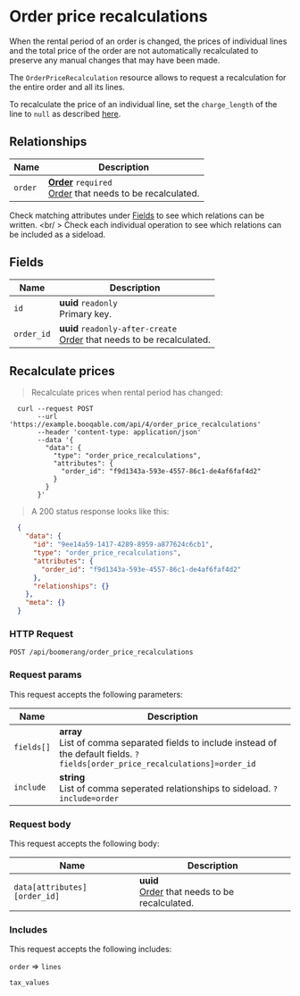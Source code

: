 # Order price recalculations

When the rental period of an order is changed, the prices of individual lines
and the total price of the order are not automatically recalculated to preserve
any manual changes that may have been made.

The `OrderPriceRecalculation` resource allows to request a recalculation for the
entire order and all its lines.

To recalculate the price of an individual line, set the `charge_length` of the
line to `null` as described [here](#lines-fields).

## Relationships
Name | Description
-- | --
`order` | **[Order](#orders)** `required`<br>[Order](#orders) that needs to be recalculated. 


Check matching attributes under [Fields](#order-price-recalculations-fields) to see which relations can be written.
<br/ >
Check each individual operation to see which relations can be included as a sideload.
## Fields

 Name | Description
-- | --
`id` | **uuid** `readonly`<br>Primary key.
`order_id` | **uuid** `readonly-after-create`<br>[Order](#orders) that needs to be recalculated. 


## Recalculate prices


> Recalculate prices when rental period has changed:

```shell
  curl --request POST
       --url 'https://example.booqable.com/api/4/order_price_recalculations'
       --header 'content-type: application/json'
       --data '{
         "data": {
           "type": "order_price_recalculations",
           "attributes": {
             "order_id": "f9d1343a-593e-4557-86c1-de4af6faf4d2"
           }
         }
       }'
```

> A 200 status response looks like this:

```json
  {
    "data": {
      "id": "9ee14a59-1417-4289-8959-a877624c6cb1",
      "type": "order_price_recalculations",
      "attributes": {
        "order_id": "f9d1343a-593e-4557-86c1-de4af6faf4d2"
      },
      "relationships": {}
    },
    "meta": {}
  }
```

### HTTP Request

`POST /api/boomerang/order_price_recalculations`

### Request params

This request accepts the following parameters:

Name | Description
-- | --
`fields[]` | **array** <br>List of comma separated fields to include instead of the default fields. `?fields[order_price_recalculations]=order_id`
`include` | **string** <br>List of comma seperated relationships to sideload. `?include=order`


### Request body

This request accepts the following body:

Name | Description
-- | --
`data[attributes][order_id]` | **uuid** <br>[Order](#orders) that needs to be recalculated. 


### Includes

This request accepts the following includes:

`order` => 
`lines`


`tax_values`







